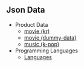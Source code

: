 ## Json Data

- Product Data
  - [movie (kr)](https://janghwanpark.github.io/data-storage/json-data/product-data/movie.json)
  - [movie (dummy-data)](https://janghwanpark.github.io/data-storage/json-data/product-data/movie-data.json)
  - [music (k-pop)](https://janghwanpark.github.io/data-storage/json-data/product-data/music.json)
- Programming Languages
  - [Languages](https://janghwanpark.github.io/data-storage/json-data/programming-languages/languages.json)